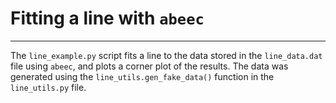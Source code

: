 # Fitting a line with `abeec`
-----------------------------

The `line_example.py` script fits a line to the data stored in the `line_data.dat` file using `abeec`, and plots a corner plot of the results. 
The data was generated using the `line_utils.gen_fake_data()` function in the `line_utils.py` file. 

